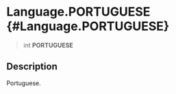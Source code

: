 Language.PORTUGUESE {#Language.PORTUGUESE}
===================

> int **PORTUGUESE**

Description
-----------

Portuguese.
